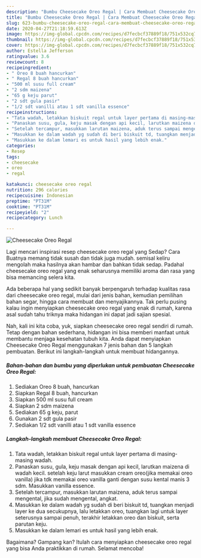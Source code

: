 ```yaml
---
description: "Bumbu Cheesecake Oreo Regal | Cara Membuat Cheesecake Oreo Regal Yang Paling Enak"
title: "Bumbu Cheesecake Oreo Regal | Cara Membuat Cheesecake Oreo Regal Yang Paling Enak"
slug: 623-bumbu-cheesecake-oreo-regal-cara-membuat-cheesecake-oreo-regal-yang-paling-enak
date: 2020-04-27T21:18:59.613Z
image: https://img-global.cpcdn.com/recipes/d7fecbcf37889f18/751x532cq70/cheesecake-oreo-regal-foto-resep-utama.jpg
thumbnail: https://img-global.cpcdn.com/recipes/d7fecbcf37889f18/751x532cq70/cheesecake-oreo-regal-foto-resep-utama.jpg
cover: https://img-global.cpcdn.com/recipes/d7fecbcf37889f18/751x532cq70/cheesecake-oreo-regal-foto-resep-utama.jpg
author: Estella Jefferson
ratingvalue: 3.6
reviewcount: 8
recipeingredient:
- " Oreo 8 buah hancurkan"
- " Regal 8 buah hancurkan"
- "500 ml susu full cream"
- "2 sdm maizena"
- "65 g keju parut"
- "2 sdt gula pasir"
- "1/2 sdt vanilli atau 1 sdt vanilla essence"
recipeinstructions:
- "Tata wadah, letakkan biskuit regal untuk layer pertama di masing-masing wadah."
- "Panaskan susu, gula, keju masak dengan api kecil, larutkan maizena di wadah kecil. setelah keju larut masukkan cream oreo(jika memakai oreo vanilla) jika tdk memakai oreo vanilla ganti dengan susu kental manis 3 sdm. Masukkan vanilla essence."
- "Setelah tercampur, masukkan larutan maizena, aduk terus sampai mengental, jika sudah mengental, angkat."
- "Masukkan ke dalam wadah yg sudah di beri biskuit td, tuangkan menjadi layer ke dua secukupnya, lalu letakkan oreo, tuangkan lagi untuk layer seterusnya sampai penuh, terakhir letakkan oreo dan biskuit, serta parutan keju."
- "Masukkan ke dalam lemari es untuk hasil yang lebih enak."
categories:
- Resep
tags:
- cheesecake
- oreo
- regal

katakunci: cheesecake oreo regal 
nutrition: 296 calories
recipecuisine: Indonesian
preptime: "PT31M"
cooktime: "PT31M"
recipeyield: "2"
recipecategory: Lunch

---
```



![Cheesecake Oreo Regal](https://img-global.cpcdn.com/recipes/d7fecbcf37889f18/751x532cq70/cheesecake-oreo-regal-foto-resep-utama.jpg)

Lagi mencari inspirasi resep cheesecake oreo regal yang Sedap? Cara Buatnya memang tidak susah dan tidak juga mudah. semisal keliru mengolah maka hasilnya akan hambar dan bahkan tidak sedap. Padahal cheesecake oreo regal yang enak seharusnya memiliki aroma dan rasa yang bisa memancing selera kita.

Ada beberapa hal yang sedikit banyak berpengaruh terhadap kualitas rasa dari cheesecake oreo regal, mulai dari jenis bahan, kemudian pemilihan bahan segar, hingga cara membuat dan menyajikannya. Tak perlu pusing kalau ingin menyiapkan cheesecake oreo regal yang enak di rumah, karena asal sudah tahu triknya maka hidangan ini dapat jadi sajian spesial.




Nah, kali ini kita coba, yuk, siapkan cheesecake oreo regal sendiri di rumah. Tetap dengan bahan sederhana, hidangan ini bisa memberi manfaat untuk membantu menjaga kesehatan tubuh kita. Anda dapat menyiapkan Cheesecake Oreo Regal menggunakan 7 jenis bahan dan 5 langkah pembuatan. Berikut ini langkah-langkah untuk membuat hidangannya.

<!--inarticleads1-->

##### Bahan-bahan dan bumbu yang diperlukan untuk pembuatan Cheesecake Oreo Regal:

1. Sediakan  Oreo 8 buah, hancurkan
1. Siapkan  Regal 8 buah, hancurkan
1. Siapkan 500 ml susu full cream
1. Siapkan 2 sdm maizena
1. Sediakan 65 g keju, parut
1. Gunakan 2 sdt gula pasir
1. Sediakan 1/2 sdt vanilli atau 1 sdt vanilla essence




<!--inarticleads2-->

##### Langkah-langkah membuat Cheesecake Oreo Regal:

1. Tata wadah, letakkan biskuit regal untuk layer pertama di masing-masing wadah.
1. Panaskan susu, gula, keju masak dengan api kecil, larutkan maizena di wadah kecil. setelah keju larut masukkan cream oreo(jika memakai oreo vanilla) jika tdk memakai oreo vanilla ganti dengan susu kental manis 3 sdm. Masukkan vanilla essence.
1. Setelah tercampur, masukkan larutan maizena, aduk terus sampai mengental, jika sudah mengental, angkat.
1. Masukkan ke dalam wadah yg sudah di beri biskuit td, tuangkan menjadi layer ke dua secukupnya, lalu letakkan oreo, tuangkan lagi untuk layer seterusnya sampai penuh, terakhir letakkan oreo dan biskuit, serta parutan keju.
1. Masukkan ke dalam lemari es untuk hasil yang lebih enak.




Bagaimana? Gampang kan? Itulah cara menyiapkan cheesecake oreo regal yang bisa Anda praktikkan di rumah. Selamat mencoba!
